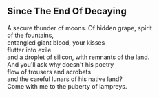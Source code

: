 Since The End Of Decaying
-------------------------
A secure thunder of moons. Of hidden grape, spirit  
of the fountains,  
entangled giant blood, your kisses  
flutter into exile  
and a droplet of silicon, with remnants of the land.  
And you'll ask why doesn't his poetry  
flow of trousers and acrobats  
and the careful lunars of his native land?  
Come with me to the puberty of lampreys.  
